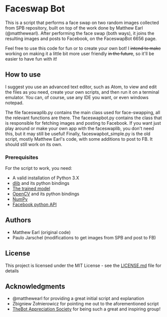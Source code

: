  # Faceswap Bot

This is a script that performs a face swap on two random images collected from SPB repository, built on top of the work done by Matthew Earl (@matthewearl).
After performing the face swap (both ways), it joins the resulting images and posts to Facebook, on the FaceswapBot 6656 page.

Feel free to use this code for fun or to create your own bot! I ~~intend to make~~ working on making it a little bit more user friendly ~~in the future~~, so it'll be easier to have fun with it!

## How to use

I suggest you use an advanced text editor, such as Atom, to view and edit the files as you need, create your own scripts, and then run it on a terminal emulator. You can, of course, use any IDE you want, or even windows notepad.

The file faceswaplib.py contains the main class used for face-swapping, all the relevant functions are there.
The faceswapbot.py contains the class that is responsible for fetching images and posting to Facebook. If you want just play around or make your own app with the faceswaplib, you don't need this, but it may still be useful!
Finally, faceswapbot_simple.py is the old script, mostly Matthew Earl's code, with some additions to post to FB. It should still work on its own.

### Prerequisites

For the script to work, you need:
* A valid installation of Python 3.X
* [dlib](https://pypi.org/project/dlib/) and its python bindings
* [The trained model](https://sourceforge.net/projects/dclib/postdownload)
* [OpenCV](https://opencv.org) and its python bindings
* [NumPy](http://www.numpy.org/)
* [Facebook python API](https://facebook-sdk.readthedocs.io/en/latest/install.html)



## Authors

* Matthew Earl (original code)
* Paulo Jarschel (modifications to get images from SPB and post to FB)

## License

This project is licensed under the MIT License - see the [LICENSE.md](LICENSE.md) file for details

## Acknowledgments

* @matthewearl for providing a great initial script and explanation
* Zbigniew Żołnierowicz for pointing me out to the aforementioned script
* [TheBot Appreciation Society](https://www.facebook.com/groups/botappreciationsociety/) for being such a great and inspiring group!
